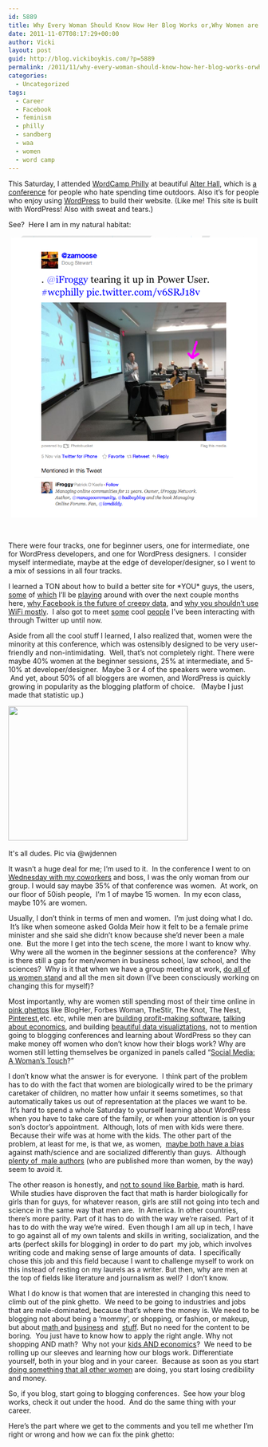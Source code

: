 ```yaml
---
id: 5889
title: Why Every Woman Should Know How Her Blog Works or,Why Women are still marginalized.
date: 2011-11-07T08:17:29+00:00
author: Vicki
layout: post
guid: http://blog.vickiboykis.com/?p=5889
permalink: /2011/11/why-every-woman-should-know-how-her-blog-works-orwhy-women-are-still-marginalized/
categories:
  - Uncategorized
tags:
  - Career
  - Facebook
  - feminism
  - philly
  - sandberg
  - waa
  - women
  - word camp
---
```

This Saturday, I attended <a href="http://2011.philly.wordcamp.org/" target="_blank">WordCamp Philly</a> at beautiful <a href="http://sbm.temple.edu/alter/alter-hall.html" target="_blank">Alter Hall</a>, which is <a href="http://bubel.files.wordpress.com/2011/11/wpid-img_00721.jpg" target="_blank">a conference</a> for people who hate spending time outdoors. Also it&#8217;s for people who enjoy using <a href="http://wordpress.org/" target="_blank">WordPress</a> to build their website. (Like me! This site is built with WordPress! Also with sweat and tears.)

See?  Here I am in my natural habitat:

<p style="text-align: center;">
  <a href="https://raw.githubusercontent.com/veekaybee/wlb/gh-pages/assets/images/2011/11/Screen-shot-2011-11-06-at-10.02.48-PM.png"><img class="aligncenter size-full wp-image-5894" title="Screen shot 2011-11-06 at 10.02.48 PM" src="https://raw.githubusercontent.com/veekaybee/wlb/gh-pages/assets/images/2011/11/Screen-shot-2011-11-06-at-10.02.48-PM.png" alt="" width="493" height="565" /></a>
</p>

&nbsp;

There were four tracks, one for beginner users, one for intermediate, one for WordPress developers, and one for WordPress designers.  I consider myself intermediate, maybe at the edge of developer/designer, so I went to a mix of sessions in all four tracks.

I learned a TON about how to build a better site for \*YOU\* guys, the users, <a href="http://buddypress.org/" target="_blank">some</a> of <a href="https://www.cloudflare.com/" target="_blank">which</a> I&#8217;ll be <a href="http://wordpress.org/extend/plugins/mustavatar/" target="_blank">playing</a> around with over the next couple months here, <a href="http://andrewspittle.net/2011/11/05/wcphilly-facebook/" target="_blank">why Facebook is the future of creepy data</a>, and <a href="http://www.slideshare.net/armeda/wordcamp-chicago-2011-wordpress-end-user-security-dre-armeda" target="_blank">why you shouldn&#8217;t use WiFi mostly</a>.  I also got to meet <a href="http://andrewnorcross.com/" target="_blank">some</a> cool <a href="http://www.liamdempsey.com/" target="_blank">people</a> I&#8217;ve been interacting with through Twitter up until now.

Aside from all the cool stuff I learned, I also realized that, women were the minority at this conference, which was ostensibly designed to be very user-friendly and non-intimidating.  Well, that&#8217;s not completely right. There were maybe 40% women at the beginner sessions, 25% at intermediate, and 5-10% at developer/designer.  Maybe 3 or 4 of the speakers were women.  And yet, about 50% of all bloggers are women, and WordPress is quickly growing in popularity as the blogging platform of choice.   (Maybe I just made that statistic up.)

<div style="width: 370px" class="wp-caption alignnone">
  <img class=" " src="http://s1-03.twitpicproxy.com/photos/large/441883221.jpg" alt="" width="360" height="270" />
  
  <p class="wp-caption-text">
    It's all dudes. Pic via @wjdennen
  </p>
</div>

It wasn&#8217;t a huge deal for me; I&#8217;m used to it.  In the conference I went to on <a href="http://www.webanalyticsassociation.org/?page=philly_symposium" target="_blank">Wednesday with my coworkers</a> and boss, I was the only woman from our group. I would say maybe 35% of that conference was women.  At work, on our floor of 50ish people,  I&#8217;m 1 of maybe 15 women.  In my econ class, maybe 10% are women.

Usually, I don&#8217;t think in terms of men and women.  I&#8217;m just doing what I do.  It&#8217;s like when someone asked Golda Meir how it felt to be a female prime minister and she said she didn&#8217;t know because she&#8217;d never been a male one.  But the more I get into the tech scene, the more I want to know why.  Why were all the women in the beginner sessions at the conference?  Why is there still a gap for men/women in business school, law school, and the sciences?  Why is it that when we have a group meeting at work, <a href="http://www.ted.com/talks/sheryl_sandberg_why_we_have_too_few_women_leaders.html" target="_blank">do all of us women stand</a> and all the men sit down (I&#8217;ve been consciously working on changing this for myself)?

Most importantly, why are women still spending most of their time online in <a href="http://www.forbes.com/sites/susannahbreslin/2011/06/14/how-to-get-out-of-the-pink-ghetto/" target="_blank">pink ghettos</a> like BlogHer, Forbes Woman, TheStir, The Knot, The Nest, <a href="http://pinterest.com/veeko/" target="_blank">Pinterest</a>,etc. etc, while men are <a href="http://news.ycombinator.org/" target="_blank">building profit-making software</a>, <a href="http://www.economistsdoitwithmodels.com/2011/03/27/random-link-where-are-the-female-economics-bloggers/" target="_blank">talking about economics</a>, and building <a href="http://flowingdata.com/" target="_blank">beautiful data visualiztations</a>, not to mention going to blogging conferences and learning about WordPress so they can make money off women who don&#8217;t know how their blogs work? Why are women still letting themselves be organized in panels called &#8220;<a href="http://www.forbes.com/sites/susannahbreslin/2011/07/25/why-women-shouldnt-go-to-tech-conferences/" target="_blank">Social Media: A Woman&#8217;s Touch</a>?&#8221;

I don&#8217;t know what the answer is for everyone.  I think part of the problem has to do with the fact that women are biologically wired to be the primary caretaker of children, no matter how unfair it seems sometimes, so that automatically takes us out of representation at the places we want to be.  It&#8217;s hard to spend a whole Saturday to yourself learning about WordPress when you have to take care of the family, or when your attention is on your son&#8217;s doctor&#8217;s appointment.  Although, lots of men with kids were there.  Because their wife was at home with the kids. The other part of the problem, at least for me, is that we, as women,  <a href="http://thesocietypages.org/socimages/2010/02/09/the-truth-about-gender-and-math/" target="_blank">maybe both have a bias</a> against math/science and are socialized differently than guys.  Although <a href="http://www.tnr.com/article/books-and-arts/82930/VIDA-women-writers-magazines-book-reviews" target="_blank">plenty of  male authors</a> (who are published more than women, by the way) seem to avoid it.

The other reason is honestly, and <a href="http://www.youtube.com/watch?v=NO0cvqT1tAE" target="_blank">not to sound like Barbie</a>, math is hard.  While studies have disproven the fact that math is harder biologically for girls than for guys, for whatever reason, girls are still not going into tech and science in the same way that men are.  In America. In other countries, there&#8217;s more parity. Part of it has to do with the way we&#8217;re raised.  Part of it has to do with the way we&#8217;re wired.  Even though I am all up in tech, I have to go against all of my own talents and skills in writing, socialization, and the arts (perfect skills for blogging) in order to do part  my job, which involves writing code and making sense of large amounts of data.  I specifically chose this job and this field because I want to challenge myself to work on this instead of resting on my laurels as a writer. But then, why are men at the top of fields like literature and journalism as well?  I don&#8217;t know.

What I do know is that women that are interested in changing this need to climb out of the pink ghetto.  We need to be going to industries and jobs that are male-dominated, because that&#8217;s where the money is. We need to be blogging not about being a &#8216;mommy&#8217;, or shopping, or fashion, or makeup, but about <a href="http://blog.tanyakhovanova.com/" target="_blank">math </a>and <a href="http://blog.penelopetrunk.com/2011/02/07/salaries-top-out-at-age-40/" target="_blank">business</a> and  <a href="http://www.economistsdoitwithmodels.com/" target="_blank">stuff</a>. But no need for the content to be boring.  You just have to know how to apply the right angle. Why not shopping AND math?  Why not your <a href="http://gametheorist.blogspot.com/2011/08/economic-meaning-in-childrens-books.html" target="_blank">kids AND economics</a>?  We need to be rolling up our sleeves and learning how our blogs work. Differentiate yourself, both in your blog and in your career.  Because as soon as you start <a href="http://www.forbes.com/sites/susannahbreslin/2011/07/25/why-women-shouldnt-go-to-tech-conferences/" target="_blank">doing something that all other women</a> are doing, you start losing credibility and money.

So, if you blog, start going to blogging conferences.  See how your blog works, check it out under the hood.  And do the same thing with your career.

Here&#8217;s the part where we get to the comments and you tell me whether I&#8217;m right or wrong and how we can fix the pink ghetto:

&nbsp;